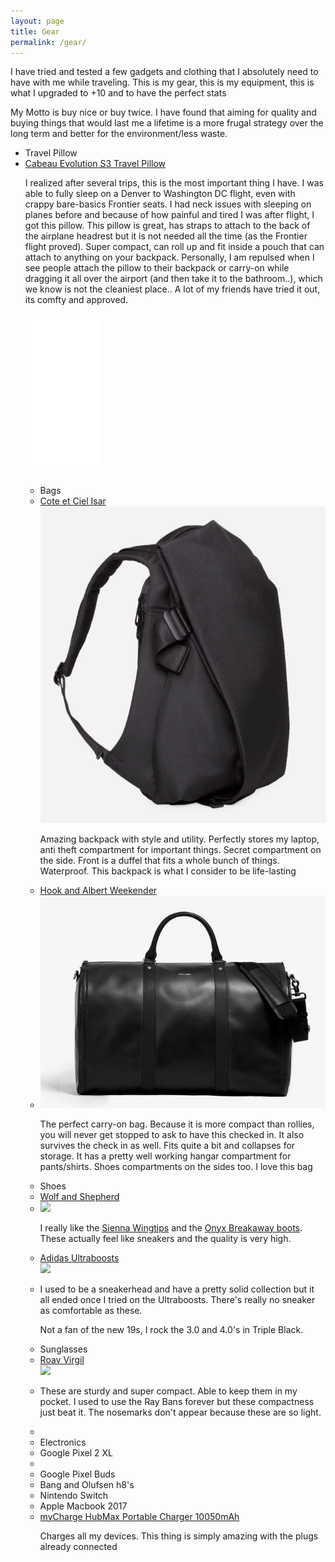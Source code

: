 ```yaml
---
layout: page
title: Gear
permalink: /gear/
---
```



  I have tried and tested a few gadgets and clothing that I absolutely need to have with me while traveling. This is my gear, this is my equipment, this is what I upgraded to +10 and to have the perfect stats
  <p>My Motto is buy nice or buy twice. I have found that aiming for quality and buying things that would last me a lifetime is a more frugal strategy over the long term and better for the environment/less waste.
  <br>
<ul>
  <li class="gear_header"> Travel Pillow </li>
  <li class="gear_li"><a target="_blank" href="https://www.amazon.com/gp/product/B079X5FTZR/ref=as_li_tl?ie=UTF8&camp=1789&creative=9325&creativeASIN=B079X5FTZR&linkCode=as2&tag=anhsolo-20&linkId=91200d0519000499b4da65532b3069a1">Cabeau Evolution S3 Travel Pillow</a></li>


<p>I realized after several trips, this is the most important thing I have. I was able to fully sleep on a Denver to Washington DC flight, even with crappy bare-basics Frontier seats. I had neck issues with sleeping on planes before and because of how painful and tired I was after flight, I got this pillow. This pillow is great, has straps to attach to the back of the airplane headrest but it is not needed all the time (as the Frontier flight proved). Super compact, can roll up and fit inside a pouch that can attach to anything on your backpack. Personally, I am repulsed when I see people attach the pillow to their backpack or carry-on while dragging it all over the airport (and then take it to the bathroom..), which we know is not the cleaniest place.. A lot of my friends have tried it out, its comfty and approved. </p>


<div class="center">
<iframe style="width:120px;height:240px;" marginwidth="0" marginheight="0" scrolling="no" frameborder="0" src="//ws-na.amazon-adsystem.com/widgets/q?ServiceVersion=20070822&OneJS=1&Operation=GetAdHtml&MarketPlace=US&source=ac&ref=tf_til&ad_type=product_link&tracking_id=anhsolo-20&marketplace=amazon&region=US&placement=B079X5FTZR&asins=B079X5FTZR&linkId=b55a5902342d952bdcd9568529a543f2&show_border=false&link_opens_in_new_window=true&price_color=333333&title_color=0066c0&bg_color=ffffff">
    </iframe>
  </div>



  <br>
<ul>
  <li class="gear_header"> Bags </li>

  <li class="gear_li"><a href="https://www.coteetciel.com/en_us/isar-backpack-black-medium-laptop-bag">Cote et Ciel Isar</a></li>
  <div class="post-image"><img src="../img/isar.png" class="gear"/></div>
  <p>Amazing backpack with style and utility. Perfectly stores my laptop, anti theft compartment for important things. Secret compartment on the side. Front is a duffel that fits a whole bunch of things. Waterproof. This backpack is what I consider to be life-lasting</p>

  <li class="gear_li"><a href="https://www.hookandalbert.com/products/mens-project-11-garment-weekender-black-black">Hook and Albert Weekender</a><li>
  <div class="post-image"><img src="../img/weekender.png" class="gear"/></div>
  <p>The perfect carry-on bag. Because it is more compact than rollies, you will never get stopped to ask to have this checked in. It also survives the check in as well. Fits quite a bit and collapses for storage. It has a pretty well working hangar compartment for pants/shirts. Shoes compartments on the sides too. I love this bag</p>

  <!-- <li class="gear_header">Clothes</li>

  <li class="gear_li"><a href="https://ministryofsupply.com/">Ministry of Supply</a> </li>
  <p>Shirts are comfortable breathable, light on the maintenance and durable. Form fitting and stretchy for <strong>those</strong> days. I like the <a href="https://ministryofsupply.com/products/hybrid-button-down-light-blue-gingham">Hybrid Dress Shirts</a>. The shirts are pretty high tech too! </p>


  <li class="gear_li"><a href="https://outlier.nyc/">Outlier NYC</a><li>
  <p>The shirts are pretty good here but they need to be ironed, but otherwise they are great for heavier climates and durability. The light shortsleeve shirts are great here too. I really like the <a href="https://shop.outlier.nyc/shop/retail/slim-dungarees.html">Slim Dungarees</a> for my go to Pants. These are very durable, high tech and form-fitting. I have not found slim pants that feel and fit this great. I have not worn jeans in years because of these. These are waterproof and you can even put out a cigarette on them without any damage. Very tough.</p> -->


  <li class="gear_header">Shoes</li>

  <li class="gear_li"><a href="https://wolfandshepherd.com">Wolf and Shepherd</a><li>  
    <div class="post-image"><img src="https://lh3.googleusercontent.com/HNQL_DZRfFEaqdHnCfJ1jpqQ2JmdrTGWkSXOMJLwJHtR9SxJVUuN3xtDmg4L6mBWEdJ__fkivgoxI8l0PJGCtrJoHx3EX5kkj4hXDq-zQ5IzULxyv_cerb9oBF_L-YS5JRIQJb-BLkjkz-tQizTVUT5DFs3O8oPaGGy-RGXnQ_AvSaIW4okwJRsSOy3QrAS1_mrk6qUDSEQU89S_g0mFuDJI-SuPBBT4oKA3IJfKZgupp4JIXuKrLrsah6P8Bid33IeJsSW2BE3wcXagB1CuZ-_uSMWSAe92OwhqnGLD7-09KEZWbB66wcilt2gdvKT_sLBe0itmgPO_QpDAZG1VNPqNXOmUlIdMWzGDsrc4isgX42VaUq1rYW2JPVwcI8YEWHw2e_0nY294TDkP-1aZnX7nJuD-D2tpJ-T_EO-znl5HqEjHVYVfW0drO27FyQp-QTIgU57lpEObqChkjbZXlp_EYvPZI4y_bgRRdrUwxmW03wutV8i_TVTlMuEcRq8-y7Npd6WiFVWoYU7qXBzJ1fwoYZ7jVunFrqZqbApKFyx9WPjzFFZfiRf0ttmsH5OvCMM7pUPQsaOQNBJDssjznQna2E8g0Mw8dRgT7TEoWMv0gPlL9ARxZCQrPbVvqrj08Sx7tt4sxfXWOp_u_ZyZH_1oy2c2nSbGnRKaeybMMdj-cuap2lceY0CnLIahHVyWdBYonNaniWsF=w1356-h1076-no" class="gear"/></div>
  <p> I really like the <a href="https://wolfandshepherd.com/collections/best-sellers-1/products/senna-wingtip?variant=6269869850663">Sienna Wingtips</a> and the <a href="https://wolfandshepherd.com/collections/boots/products/breakaway-boot?variant=6270714478631">Onyx Breakaway boots</a>. These actually feel like sneakers and the quality is very high.</p>

  <li class="gear_li"><a href="https://www.adidas.com/us/ultraboost?cm_mmc=AdieSEM_Google-_-boost-Shoes-B-Exact-2B-_-UB_General-adidas-default-exact-_-43700035847623441&cm_mmca1=US&cm_mmca2=&ds_agid=58700004302066472&gclid=EAIaIQobChMI_-Kt34uq3wIV2FqGCh1ZDAMuEAAYASAAEgI8dPD_BwE&gclsrc=aw.ds">Adidas Ultraboosts</a>

  <div class="post-image"><img src="https://cdn5.kicksonfire.com/wp-content/uploads/2017/06/adidas-Ultra-Boost-3.0-.jpg?x65229" class="gear"/></div>

  <li>
  <p> I used to be a sneakerhead and have a pretty solid collection but it all ended once I tried on the Ultraboosts. There's really no sneaker as comfortable as these.
  <p> Not a fan of the new 19s, I rock the 3.0 and 4.0's in Triple Black.</p>


<li class="gear_header">Sunglasses</li>
<li class="gear_li"><a href="https://roaveyewear.com/"> Roav Virgil</a>
<div class="post-image"><img src="https://cdn.shopify.com/s/files/1/1832/8023/products/Black_Moonrise_Layout_View_820b1848-a977-4971-948e-75aa97e0d085_345x@2x.progressive.jpg?v=1544556221" class="gear"/></div>

<li><p>
These are sturdy and super compact. Able to keep them in my pocket. I used to use the Ray Bans forever but these compactness just beat it. The nosemarks don't appear because these are so light.
<li>

  <li class="gear_header">Electronics</li>

  <li class="gear_li">Google Pixel 2 XL<li>
  <li class="gear_li">Google Pixel Buds</li>
  <li class="gear_li">Bang and Olufsen h8's</li>
  <li class="gear_li">Nintendo Switch</li>
  <li class="gear_li">Apple Macbook 2017</li>
  <li class="gear_li"><a target="_blank" href="https://www.amazon.com/gp/product/B01K2UP6JW/ref=as_li_tl?ie=UTF8&camp=1789&creative=9325&creativeASIN=B01K2UP6JW&linkCode=as2&tag=anhsolo-20&linkId=6a47f1063feee7fde72fb4e14b42916c">myCharge HubMax Portable Charger 10050mAh </a></li>
  <p>Charges all my devices. This thing is simply amazing with the plugs already connected</p>

<ul>
